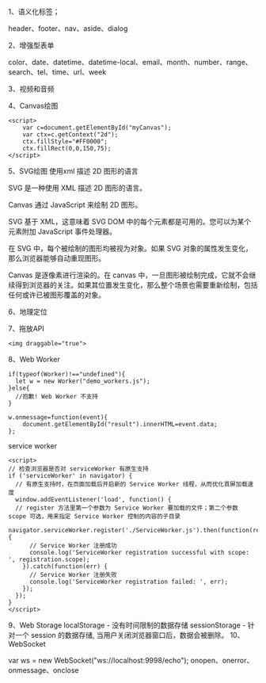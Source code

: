 1、语义化标签；

header、footer、nav、aside、dialog

2、增强型表单

color、date、datetime、datetime-local、email、month、number、range、search、tel、time、url、week

3、视频和音频

4、Canvas绘图

```
<script>
	var c=document.getElementById("myCanvas");
	var ctx=c.getContext("2d");
	ctx.fillStyle="#FF0000";
	ctx.fillRect(0,0,150,75);
</script> 
```


5、SVG绘图 使用xml 描述 2D 图形的语言

SVG 是一种使用 XML 描述 2D 图形的语言。

Canvas 通过 JavaScript 来绘制 2D 图形。

SVG 基于 XML，这意味着 SVG DOM 中的每个元素都是可用的。您可以为某个元素附加 JavaScript 事件处理器。

在 SVG 中，每个被绘制的图形均被视为对象。如果 SVG 对象的属性发生变化，那么浏览器能够自动重现图形。

Canvas 是逐像素进行渲染的。在 canvas 中，一旦图形被绘制完成，它就不会继续得到浏览器的关注。如果其位置发生变化，那么整个场景也需要重新绘制，包括任何或许已被图形覆盖的对象。


6、地理定位

7、拖放API
```
<img draggable="true">
```

8、Web Worker
```
if(typeof(Worker)!=="undefined"){
  let w = new Worker("demo_workers.js");
}else{
  //抱歉! Web Worker 不支持
}

w.onmessage=function(event){
	document.getElementById("result").innerHTML=event.data;
};
```
service worker
```
<script>
// 检查浏览器是否对 serviceWorker 有原生支持
if ('serviceWorker' in navigator) {
  // 有原生支持时，在页面加载后开启新的 Service Worker 线程，从而优化首屏加载速度
  window.addEventListener('load', function() {
  // register 方法里第一个参数为 Service Worker 要加载的文件；第二个参数 scope 可选，用来指定 Service Worker 控制的内容的子目录
    navigator.serviceWorker.register('./ServiceWorker.js').then(function(registration) {
      // Service Worker 注册成功
      console.log('ServiceWorker registration successful with scope: ', registration.scope);
    }).catch(function(err) {
      // Service Worker 注册失败
      console.log('ServiceWorker registration failed: ', err);
    });
  });
}
</script>
```

9、Web Storage
localStorage - 没有时间限制的数据存储
sessionStorage - 针对一个 session 的数据存储, 当用户关闭浏览器窗口后，数据会被删除。
10、WebSocket

var ws = new WebSocket("ws://localhost:9998/echo");
onopen、onerror、onmessage、onclose